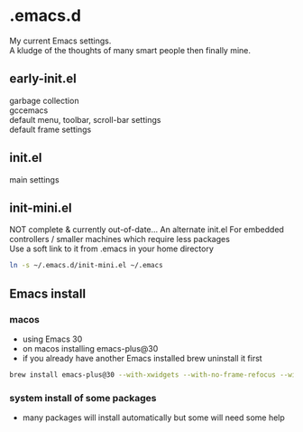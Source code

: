# .emacs.d

My current Emacs settings.\
A kludge of the thoughts of many smart people then finally mine.

## early-init.el

garbage collection\
gccemacs\
default menu, toolbar, scroll-bar settings\
default frame settings

## init.el

main settings

## init-mini.el

NOT complete & currently out-of-date...
An alternate init.el
For embedded controllers / smaller machines which require less packages\
Use a soft link to it from .emacs in your home directory

````sh
ln -s ~/.emacs.d/init-mini.el ~/.emacs
````

## Emacs install

### macos

- using Emacs 30
- on macos installing emacs-plus@30
- if you already have another Emacs installed brew uninstall it first

````bash
brew install emacs-plus@30 --with-xwidgets --with-no-frame-refocus --with-native-comp --with-poll
````

### system install of some packages

- many packages will install automatically but some will need some help

